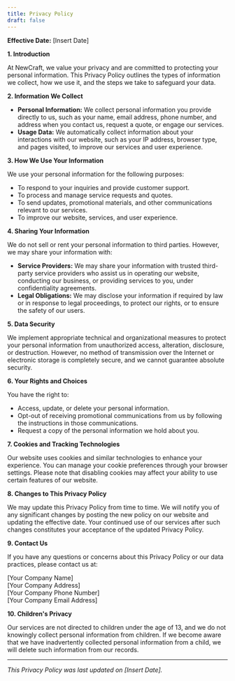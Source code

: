 ```yaml
---
title: Privacy Policy
draft: false
---
```


**Effective Date:** [Insert Date]

**1. Introduction**

At NewCraft, we value your privacy and are committed to protecting your personal information. This Privacy Policy outlines the types of information we collect, how we use it, and the steps we take to safeguard your data.

**2. Information We Collect**

- **Personal Information:** We collect personal information you provide directly to us, such as your name, email address, phone number, and address when you contact us, request a quote, or engage our services.
- **Usage Data:** We automatically collect information about your interactions with our website, such as your IP address, browser type, and pages visited, to improve our services and user experience.

**3. How We Use Your Information**

We use your personal information for the following purposes:

- To respond to your inquiries and provide customer support.
- To process and manage service requests and quotes.
- To send updates, promotional materials, and other communications relevant to our services.
- To improve our website, services, and user experience.

**4. Sharing Your Information**

We do not sell or rent your personal information to third parties. However, we may share your information with:

- **Service Providers:** We may share your information with trusted third-party service providers who assist us in operating our website, conducting our business, or providing services to you, under confidentiality agreements.
- **Legal Obligations:** We may disclose your information if required by law or in response to legal proceedings, to protect our rights, or to ensure the safety of our users.

**5. Data Security**

We implement appropriate technical and organizational measures to protect your personal information from unauthorized access, alteration, disclosure, or destruction. However, no method of transmission over the Internet or electronic storage is completely secure, and we cannot guarantee absolute security.

**6. Your Rights and Choices**

You have the right to:

- Access, update, or delete your personal information.
- Opt-out of receiving promotional communications from us by following the instructions in those communications.
- Request a copy of the personal information we hold about you.

**7. Cookies and Tracking Technologies**

Our website uses cookies and similar technologies to enhance your experience. You can manage your cookie preferences through your browser settings. Please note that disabling cookies may affect your ability to use certain features of our website.

**8. Changes to This Privacy Policy**

We may update this Privacy Policy from time to time. We will notify you of any significant changes by posting the new policy on our website and updating the effective date. Your continued use of our services after such changes constitutes your acceptance of the updated Privacy Policy.

**9. Contact Us**

If you have any questions or concerns about this Privacy Policy or our data practices, please contact us at:

[Your Company Name]  
[Your Company Address]  
[Your Company Phone Number]  
[Your Company Email Address]

**10. Children's Privacy**

Our services are not directed to children under the age of 13, and we do not knowingly collect personal information from children. If we become aware that we have inadvertently collected personal information from a child, we will delete such information from our records.

---

_This Privacy Policy was last updated on [Insert Date]._
